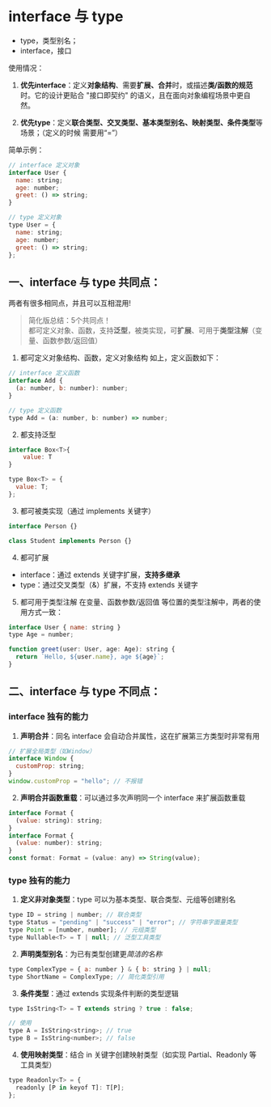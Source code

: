 # interface 与 type
* type，类型别名；
* interface，接口

使用情况：
1. **优先interface**：定义**对象结构**、需要**扩展、合并**时，或描述**类/函数的规范**时。它的设计更贴合 "接口即契约" 的语义，且在面向对象编程场景中更自然。

2. **优先type**：定义**联合类型、交叉类型、基本类型别名、映射类型、条件类型**等场景；（定义的时候 需要用“=”）


简单示例：
```js
// interface 定义对象
interface User {
  name: string;
  age: number;
  greet: () => string;
}
```

```js
// type 定义对象
type User = {
  name: string;
  age: number;
  greet: () => string;
};
```

## 一、interface 与 type 共同点：
两者有很多相同点，并且可以互相混用!

> 简化版总结：5个共同点！      
> 都可定义对象、函数，支持**泛型**，被类实现，可**扩展**、可用于**类型注解**（变量、函数参数/返回值）

1. 都可定义对象结构、函数，定义对象结构 如上，定义函数如下：
```js
// interface 定义函数
interface Add {
  (a: number, b: number): number;
}

// type 定义函数
type Add = (a: number, b: number) => number;
```
2. 都支持泛型
```js
interface Box<T>{
    value: T
}

type Box<T> = {
  value: T;
};
```

3. 都可被类实现（通过 implements 关键字）
```js
interface Person {}

class Student implements Person {}
```

4. 都可扩展  
* interface：通过 extends 关键字扩展，**支持多继承**
* type：通过交叉类型（&）扩展，不支持 extends 关键字

5. 都可用于类型注解
在变量、函数参数/返回值 等位置的类型注解中，两者的使用方式一致：
```js
interface User { name: string }
type Age = number;

function greet(user: User, age: Age): string {
  return `Hello, ${user.name}, age ${age}`;
}
```

## 二、interface 与 type 不同点：
### interface 独有的能力
1. **声明合并**：同名 interface 会自动合并属性，这在扩展第三方类型时非常有用
```js
// 扩展全局类型（如Window）
interface Window {
  customProp: string;
}
window.customProp = "hello"; // 不报错
```
2. **声明合并函数重载**：可以通过多次声明同一个 interface 来扩展函数重载
```js
interface Format {
  (value: string): string;
}
interface Format {
  (value: number): string;
}
const format: Format = (value: any) => String(value);
```

### type 独有的能力
1. **定义非对象类型**：type 可以为基本类型、联合类型、元组等创建别名
```js
type ID = string | number; // 联合类型
type Status = "pending" | "success" | "error"; // 字符串字面量类型
type Point = [number, number]; // 元组类型
type Nullable<T> = T | null; // 泛型工具类型
```
2. **声明类型别名**：为已有类型创建更*简洁的名称*
```js
type ComplexType = { a: number } & { b: string } | null;
type ShortName = ComplexType; // 简化类型引用
```
3. **条件类型**：通过 extends 实现条件判断的类型逻辑
```js
type IsString<T> = T extends string ? true : false;

// 使用
type A = IsString<string>; // true
type B = IsString<number>; // false
```

4. **使用映射类型**：结合 in 关键字创建映射类型（如实现 Partial、Readonly 等工具类型）
```js
type Readonly<T> = {
  readonly [P in keyof T]: T[P];
};
```